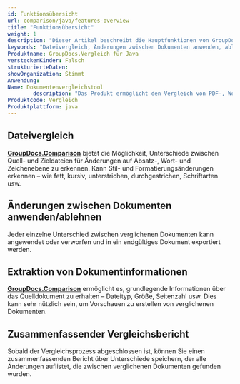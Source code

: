 ```yaml
---
id: Funktionsübersicht
url: comparison/java/features-overview
title: "Funktionsübersicht"
weight: 1
description: "Dieser Artikel beschreibt die Hauptfunktionen von GroupDocs.Comparison für Java. Vergleichen von Dateien, Akzeptieren oder Ablehnen von Änderungen zwischen Dokumenten, Empfangen von Informationen aus einem Dokument und Erstellen eines zusammenfassenden Berichts"
keywords: "Dateivergleich, Änderungen zwischen Dokumenten anwenden, ablehnen, Informationsextraktion"
Produktname: GroupDocs.Vergleich für Java
versteckenKinder: Falsch
strukturierteDaten:
showOrganization: Stimmt
Anwendung:
Name: Dokumentenvergleichstool
        description: "Das Produkt ermöglicht den Vergleich von PDF-, Word-, Excel-, PowerPoint-, AutoCad-, Bild-, Code- und vielen weiteren Dateiformaten. Die Vergleichs-API unterstützt auch das Akzeptieren oder Ablehnen von Änderungen, das Extrahieren von Dokumentinformationen und das Erstellen von Vergleichsberichten"
Produktcode: Vergleich
Produktplattform: java
---
```

## Dateivergleich
**[GroupDocs.Comparison](https://products.groupdocs.com/comparison/java)** bietet die Möglichkeit, Unterschiede zwischen Quell- und Zieldateien für Änderungen auf Absatz-, Wort- und Zeichenebene zu erkennen. Kann Stil- und Formatierungsänderungen erkennen – wie fett, kursiv, unterstrichen, durchgestrichen, Schriftarten usw.

## Änderungen zwischen Dokumenten anwenden/ablehnen
Jeder einzelne Unterschied zwischen verglichenen Dokumenten kann angewendet oder verworfen und in ein endgültiges Dokument exportiert werden.

## Extraktion von Dokumentinformationen
**[GroupDocs.Comparison](https://products.groupdocs.com/comparison/java)** ermöglicht es, grundlegende Informationen über das Quelldokument zu erhalten – Dateityp, Größe, Seitenzahl usw. Dies kann sehr nützlich sein, um Vorschauen zu erstellen von verglichenen Dokumenten.

## Zusammenfassender Vergleichsbericht
Sobald der Vergleichsprozess abgeschlossen ist, können Sie einen zusammenfassenden Bericht über Unterschiede speichern, der alle Änderungen auflistet, die zwischen verglichenen Dokumenten gefunden wurden.

